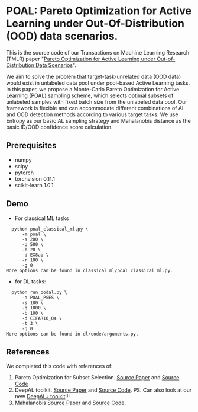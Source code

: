 # POAL: Pareto Optimization for Active Learning under Out-Of-Distribution (OOD) data scenarios.

This is the source code of our Transactions on Machine Learning Research (TMLR) paper "[Pareto Optimization for Active Learning under Out-of-Distribution Data Scenarios](https://openreview.net/forum?id=dXnccpSSYF)".

We aim to solve the problem that target-task-unrelated data (OOD data) would exist in unlabeled data pool under pool-based Active Learning tasks. In this paper, we propose a Monte-Carlo Pareto Optimization for Active Learning (POAL) sampling scheme, which selects optimal subsets of unlabeled samples with fixed batch size from the unlabeled data pool. Our framework is flexible and can accommodate different combinations of AL and OOD detection methods
according to various target tasks. We use Entropy as our basic AL sampling strategy and Mahalanobis distance as the basic ID/OOD confidence score calculation.

## Prerequisites 

- numpy        
- scipy        
- pytorch     
- torchvision      0.11.1
- scikit-learn     1.0.1

## Demo 
- For classical ML tasks
```
  python poal_classical_ml.py \
      -m poal \
      -s 200 \
      -q 500 \
      -b 20 \
      -d EX8ab \
      -r 100 \
      -g 0
More options can be found in classical_ml/poal_classical_ml.py.
```
- for DL tasks:
```
  python run_oodal.py \
      -a POAL_PSES \
      -s 100 \
      -q 1000 \
      -b 100 \
      -d CIFAR10_04 \
      -t 3 \
      -g 0
More options can be found in dl/code/arguments.py.
```

## References
We completed this code with references of:
1.  Pareto Optimization for Subset Selection. [Source Paper](https://cs.nju.edu.cn/zhouzh/zhouzh.files/publication/nips15poss.pdf) and [Source Code](http://www.lamda.nju.edu.cn/code_POSS.ashx)
2.  DeepAL toolkit. [Source Paper](https://arxiv.org/pdf/2111.15258v1.pdf) and [Source Code](https://github.com/ej0cl6/deep-active-learning). PS. Can also look at our new [DeepAL+ toolkit](https://github.com/SineZHAN/deepALplus)!!!
3.  Mahalanobis [Source Paper](https://arxiv.org/pdf/1807.03888.pdf) and [Source Code](https://github.com/pokaxpoka/deep_Mahalanobis_detector).
